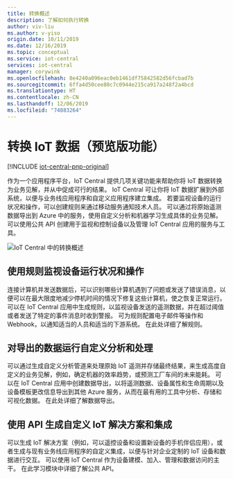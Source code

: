 ```yaml
---
title: 转换概述
description: 了解如何执行转换
author: viv-liu
ms.author: v-yiso
origin.date: 10/11/2019
ms.date: 12/16/2019
ms.topic: conceptual
ms.service: iot-central
services: iot-central
manager: corywink
ms.openlocfilehash: 8e4240a096eac0eb1461df75842582d56fcbad7b
ms.sourcegitcommit: 6ffa4d50cee80c7c0944e215ca917a248f2a4bcd
ms.translationtype: HT
ms.contentlocale: zh-CN
ms.lasthandoff: 12/06/2019
ms.locfileid: "74883264"
---
```

# <a name="transform-your-iot-data-preview-features"></a>转换 IoT 数据（预览版功能）

[!INCLUDE [iot-central-pnp-original](../../../includes/iot-central-pnp-original-note.md)]

作为一个应用程序平台，IoT Central 提供几项关键功能来帮助你将 IoT 数据转换为业务见解，并从中促成可行的结果。 IoT Central 可让你将 IoT 数据扩展到外部系统，以便与业务线应用程序和自定义应用程序建立集成。 若要监视设备的运行状况和操作，可以创建规则来通过移动服务通知技术人员。 可以通过将原始遥测数据导出到 Azure 中的服务，使用自定义分析和机器学习生成具体的业务见解。 可以使用公共 API 创建用于监视和控制设备以及管理 IoT Central 应用的服务与工具。 

![IoT Central 中的转换概述](media/overview-iot-central-transform/transform.png)

## <a name="monitor-device-health-and-operations-using-rules"></a>使用规则监视设备运行状况和操作
连接计算机并发送数据后，可以识别哪些计算机遇到了问题或发送了错误消息，以便可以在最大限度地减少停机时间的情况下修复这些计算机，使之恢复正常运行。 可以在 IoT Central 应用中生成规则，以监视设备发送的遥测数据，并在超过阈值或者发送了特定的事件消息时收到警报。 可为规则配置电子邮件等操作和 Webhook，以通知适当的人员和适当的下游系统。 在此处详细了解规则。

## <a name="run-custom-analytics-and-processing-on-your-exported-data"></a>对导出的数据运行自定义分析和处理
可以通过生成自定义分析管道来处理原始 IoT 遥测并存储最终结果，来生成高度自定义的业务见解，例如，确定机器的效率趋势，或预测工厂车间的未来能耗。 可以在 IoT Central 应用中创建数据导出，以将遥测数据、设备属性和生命周期以及设备模板更改信息导出到其他 Azure 服务，从而在最有用的工具中分析、存储和可视化数据。 在此处详细了解数据导出。

## <a name="build-custom-iot-solutions-and-integrations-with-apis"></a>使用 API 生成自定义 IoT 解决方案和集成
可以生成 IoT 解决方案（例如，可以遥控设备和设置新设备的手机伴侣应用），或者生成与现有业务线应用程序的自定义集成，以便与针对企业定制的 IoT 设备和数据进行交互。 可以使用 IoT Central 作为设备建模、加入、管理和数据访问的主干。 在此学习模块中详细了解公共 API。
